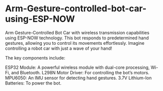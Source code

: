 # Arm-Gesture-controlled-bot-car-using-ESP-NOW
Arm Gesture-Controlled Bot Car with wireless transmission capabilities using ESP-NOW technology. This bot responds to predetermined hand gestures, allowing you to control its movements effortlessly. Imagine controlling a robot car with just a wave of your hand! 

The key components include:

ESP32 Module: A powerful wireless module with dual-core processing, Wi-Fi, and Bluetooth.
L298N Motor Driver: For controlling the bot’s motors.
MPU6050: An IMU sensor for detecting hand gestures.
3.7V Lithium-Ion Batteries: To power the bot.
